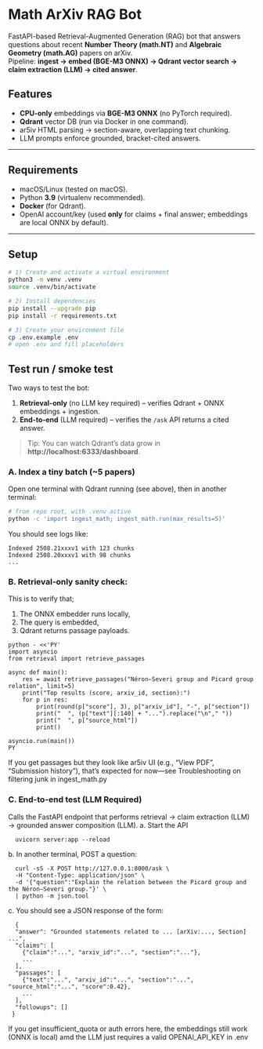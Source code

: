 # Math ArXiv RAG Bot

FastAPI-based Retrieval-Augmented Generation (RAG) bot that answers questions about recent **Number Theory (math.NT)** and **Algebraic Geometry (math.AG)** papers on arXiv.  
Pipeline: **ingest → embed (BGE-M3 ONNX) → Qdrant vector search → claim extraction (LLM) → cited answer**.

## Features
- **CPU-only** embeddings via **BGE-M3 ONNX** (no PyTorch required).
- **Qdrant** vector DB (run via Docker in one command).
- ar5iv HTML parsing → section-aware, overlapping text chunking.
- LLM prompts enforce grounded, bracket-cited answers.

---

## Requirements
- macOS/Linux (tested on macOS).
- Python **3.9** (virtualenv recommended).
- **Docker** (for Qdrant).
- OpenAI account/key (used **only** for claims + final answer; embeddings are local ONNX by default).

---

## Setup

```bash
# 1) Create and activate a virtual environment
python3 -m venv .venv
source .venv/bin/activate

# 2) Install dependencies
pip install --upgrade pip
pip install -r requirements.txt

# 3) Create your environment file
cp .env.example .env
# open .env and fill placeholders
```

## Test run / smoke test

Two ways to test the bot:

1) **Retrieval-only** (no LLM key required) – verifies Qdrant + ONNX embeddings + ingestion.
2) **End-to-end** (LLM required) – verifies the `/ask` API returns a cited answer.

> Tip: You can watch Qdrant’s data grow in **http://localhost:6333/dashboard**.

### A. Index a tiny batch (~5 papers)

Open one terminal with Qdrant running (see above), then in another terminal:

```bash
# from repo root, with .venv active
python -c 'import ingest_math; ingest_math.run(max_results=5)'
```

You should see logs like:
```
Indexed 2508.21xxxv1 with 123 chunks
Indexed 2508.20xxxv1 with 98 chunks
...
```

### B. Retrieval-only sanity check:
This is to verify that;
1. The ONNX embedder runs locally,
2. The query is embedded,
3. Qdrant returns passage payloads.
```
python - <<'PY'
import asyncio
from retrieval import retrieve_passages

async def main():
    res = await retrieve_passages("Néron–Severi group and Picard group relation", limit=5)
    print("Top results (score, arxiv_id, section):")
    for p in res:
        print(round(p["score"], 3), p["arxiv_id"], "-", p["section"])
        print("  ", (p["text"][:140] + "...").replace("\n"," "))
        print("  ", p["source_html"])
        print()

asyncio.run(main())
PY
```
If you get passages but they look like ar5iv UI (e.g., “View PDF”, “Submission history”), that’s expected for now—see Troubleshooting on filtering junk in ingest_math.py

### C. End-to-end test (LLM Required)
Calls the FastAPI endpoint that performs retrieval → claim extraction (LLM) → grounded answer composition (LLM).
a. Start the API
```
  uvicorn server:app --reload
```
b. In another terminal, POST a question:
```
  curl -sS -X POST http://127.0.0.1:8000/ask \
  -H "Content-Type: application/json" \
  -d '{"question":"Explain the relation between the Picard group and the Néron–Severi group."}' \
  | python -m json.tool
```
c. You should see a JSON response of the form:
```
  {
  "answer": "Grounded statements related to ... [arXiv:..., Section] ...",
  "claims": [
    {"claim":"...", "arxiv_id":"...", "section":"..."},
    ...
  ],
  "passages": [
    {"text":"...", "arxiv_id":"...", "section":"...", "source_html":"...", "score":0.42},
    ...
  ],
  "followups": []
 }
```
If you get insufficient_quota or auth errors here, the embeddings still work (ONNX is local) amd the LLM just requires a valid OPENAI_API_KEY in .env


